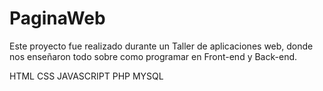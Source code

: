 # PaginaWeb

Este proyecto fue realizado durante un Taller de aplicaciones web, donde nos enseñaron todo sobre como 
programar en Front-end y Back-end.

HTML
CSS
JAVASCRIPT
PHP
MYSQL
